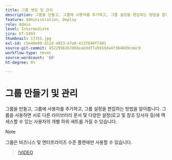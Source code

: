 ```yaml
---
title: 그룹 생성 및 관리
description: 그룹을 만들고, 그룹에 사용자를 추가하고, 그룹 설정을 편집하는 방법을 알아봅니다.
feature: Administration, Deploy
role: Admin
level: Intermediate
jira: KT-5493
thumbnail: 17355.jpg
exl-id: c5e40e00-d11d-4853-b7a8-4137649ff481
source-git-commit: 452299b2b786beab9df7a5019da4f3840d9cdec9
workflow-type: tm+mt
source-wordcount: '68'
ht-degree: 0%

---
```


# 그룹 만들기 및 관리

그룹을 만들고, 그룹에 사용자를 추가하고, 그룹 설정을 편집하는 방법을 알아봅니다. 그룹을 사용하면 서로 다른 라이브러리 문서 및 다양한 설정(로고 및 참조 당사자 등)에 액세스할 수 있는 사용자의 개별 하위 세트를 가질 수 있습니다.

>[!NOTE]
>
>그룹은 비즈니스 및 엔터프라이즈 수준 플랜에만 사용할 수 있습니다.

>[!VIDEO](https://video.tv.adobe.com/v/344682?quality=12&learn=on&hidetitle=true)
